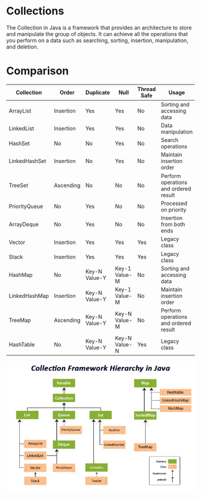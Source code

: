 # Collections
The Collection in Java is a framework that provides an architecture to store and manipulate the group of objects. It can achieve all the operations
that you perform on a data such as searching, sorting, insertion, manipulation, and deletion.

# Comparison
| **Collection**| **Order**  |**Duplicate**  | **Null**     | **Thread Safe** |                   **Usage**                     |
|---------------|------------|---------------|--------------|-----------------|-------------------------------------------------|
|ArrayList      |Insertion   |Yes            |Yes           |No               | Sorting and accessing data                      |
|LinkedList     |Insertion   |Yes            |Yes           |No               | Data manipulation                               |
|HashSet        |No          |No             |Yes           |No               | Search operations                               |
|LinkedHashSet  |Insertion   |No             |Yes           |No               | Maintain insertion order                        |
|TreeSet        |Ascending   |No             |No            |No               | Perform operations and ordered result           |
|PriorityQueue  |No          |Yes            |No            |No               | Processed on priority                           |
|ArrayDeque     |No          |Yes            |No            |No               | Insertion from both ends                        |
|Vector         |Insertion   |Yes            |Yes           |Yes              | Legacy class                                    |
|Stack          |Insertion   |Yes            |Yes           |Yes              | Legacy class                                    |
|HashMap        |No          |Key-N Value-Y  |Key-1 Value-M |No               | Sorting and accessing data                      |
|LinkedHashMap  |Insertion   |Key-N Value-Y  |Key-1 Value-M |No               | Maintain insertion order                        |
|TreeMap        |Ascending   |Key-N Value-Y  |Key-N Value-M |No               | Perform operations and ordered result           |
|HashTable      |No          |Key-N Value-Y  |Key-N Value-N |Yes              | Legacy class                                    |

![](collection.jpg)